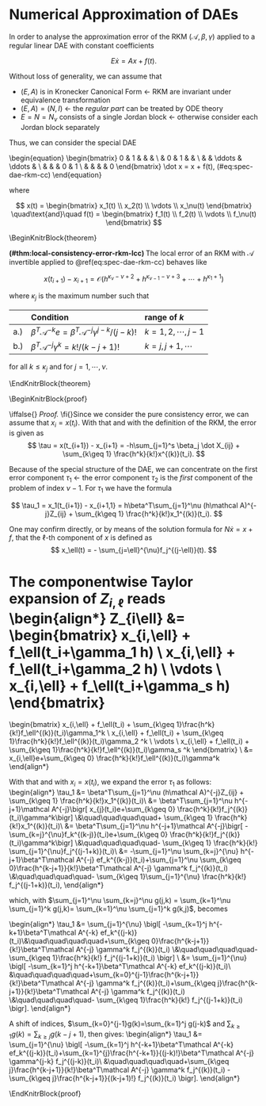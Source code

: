 # Numerical Approximation of DAEs

In order to analyse the approximation error of the RKM $(\mathcal A, \beta, \gamma)$ applied to a regular linear DAE with constant coefficients

$$
 E\dot x = Ax+f(t).
$$

Without loss of generality, we can assume that

 * $(E,A)$ is in Kronecker Canonical Form $\leftarrow$ RKM are invariant under equivalence transformation
 * $(E,A)=(N,I)$ $\leftarrow$ the *regular part* can be treated by ODE theory
 * $E=N=N_\nu$ consists of a single Jordan block $\leftarrow$ otherwise consider each Jordan block separately

Thus, we can consider the special DAE 

\begin{equation}
\begin{bmatrix}
0 & 1 &        &         &    \\
  & 0 & 1      &         &    \\
  &   & \ddots & \ddots  &    \\
  &   &        & 0       & 1  \\
  &   &        &         & 0 
\end{bmatrix}
\dot x = x + f(t),
(\#eq:spec-dae-rkm-cc)
\end{equation}

 where

 $$
 x(t) = \begin{bmatrix} x_1(t) \\ x_2(t) \\ \vdots \\ x_\nu(t) \end{bmatrix}
 \quad\text{and}\quad
 f(t) = \begin{bmatrix} f_1(t) \\ f_2(t) \\ \vdots \\ f_\nu(t) \end{bmatrix}
 $$

\BeginKnitrBlock{theorem}<div class="theorem"><span class="theorem" id="thm:local-consistency-error-rkm-lcc"><strong>(\#thm:local-consistency-error-rkm-lcc) </strong></span>The local error of an RKM with $\mathcal A$ invertible applied to \@ref(eq:spec-dae-rkm-cc) behaves like 

$$
x(t_{i+1}) - x_{i+1} = \mathcal O(h^{\kappa_\nu - \nu + 2} + h^{\kappa_{\nu-1} - \nu + 3} + \cdots + h^{\kappa_1 +1})
$$

where $\kappa_j$ is the maximum number such that 

|   | Condition                   | range of $k$    |
|:---|:----------------------------|:----------------|
| a.) |	$\beta^T\mathcal A^{-k}e = \beta^T\mathcal A^{-j}\gamma^{j-k} / (j-k)!$ | $k=1,2,\cdots,j-1$ |
| b.) | $\beta^T\mathcal A^{-j}\gamma^k = k! / (k-j+1)!$ | $k=j,j+1,\cdots$ |

for all $k\leq \kappa_j$ and for $j=1, \cdots, \nu$.
</div>\EndKnitrBlock{theorem}

\BeginKnitrBlock{proof}<div class="proof">\iffalse{} <span class="proof"><em>Proof. </em></span>  \fi{}Since we consider the pure consistency error, we can assume that $x_i=x(t_i)$. With that and with the definition of the RKM, the error is given as
$$
\tau = x(t_{i+1}) - x_{i+1} = -h\sum_{j=1}^s \beta_j \dot X_{ij} + \sum_{k\geq 1} \frac{h^k}{k!}x^{(k)}(t_i).
$$

Because of the special structure of the DAE, we can concentrate on the first error component $\tau_1$ $\leftarrow$ the error component $\tau_2$ is the *first* component of the problem of index $\nu-1$. For $\tau_1$ we have the formula

$$
\tau_1 = x_1(t_{i+1}) - x_{i+1,1} = h\beta^T\sum_{j=1}^\nu (h\mathcal A)^{-j}Z_{ij} + \sum_{k\geq 1} \frac{h^k}{k!}x_1^{(k)}(t_i).
$$

One may confirm directly, or by means of the solution formula for $N\dot x = x + f$, that the $\ell$-th component of $x$ is defined as
$$
x_\ell(t) = - \sum_{j=\ell}^{\nu}f_j^{(j-\ell)}(t).
$$

The componentwise Taylor expansion of $Z_{i,\ell}$ reads
\begin{align*}
Z_{i\ell} 
&= 
\begin{bmatrix}
x_{i,\ell} + f_\ell(t_i+\gamma_1 h) \\
x_{i,\ell} + f_\ell(t_i+\gamma_2 h) \\
\vdots \\
x_{i,\ell} + f_\ell(t_i+\gamma_s h) 
\end{bmatrix}
=
\begin{bmatrix}
	x_{i,\ell} + f_\ell(t_i) + \sum_{k\geq 1}\frac{h^k}{k!}f_\ell^{(k)}(t_i)\gamma_1^k \\
  x_{i,\ell} + f_\ell(t_i) + \sum_{k\geq 1}\frac{h^k}{k!}f_\ell^{(k)}(t_i)\gamma_2 ^k \\
\vdots \\
  x_{i,\ell} + f_\ell(t_i) + \sum_{k\geq 1}\frac{h^k}{k!}f_\ell^{(k)}(t_i)\gamma_s ^k 
\end{bmatrix} \\
&=
x_{i,\ell}e+\sum_{k\geq 0} \frac{h^k}{k!}f_\ell^{(k)}(t_i)\gamma^k
\end{align*}

With that and with $x_i=x(t_i)$, we expand the error $\tau_1$ as follows:
\begin{align*}
\tau_1 &= \beta^T\sum_{j=1}^\nu (h\mathcal A)^{-j}Z_{ij} + \sum_{k\geq 1} \frac{h^k}{k!}x_1^{(k)}(t_i)\\
&= \beta^T\sum_{j=1}^\nu h^{-j+1}\mathcal A^{-j}\bigr[ x_{j}(t_i)e+\sum_{k\geq 0} \frac{h^k}{k!}f_j^{(k)}(t_i)\gamma^k\bigr] \\&\quad\quad\quad\quad+ \sum_{k\geq 1} \frac{h^k}{k!}x_1^{(k)}(t_i)\\
&= \beta^T\sum_{j=1}^\nu h^{-j+1}\mathcal A^{-j}\bigr[ -\sum_{k=j}^{\nu}f_k^{(k-j)}(t_i)e+\sum_{k\geq 0} \frac{h^k}{k!}f_j^{(k)}(t_i)\gamma^k\bigr] \\&\quad\quad\quad\quad- \sum_{k\geq 1} \frac{h^k}{k!} \sum_{j=1}^{\nu}f_j^{(j-1+k)}(t_i)\\
&= -\sum_{j=1}^\nu \sum_{k=j}^{\nu} h^{-j+1}\beta^T\mathcal A^{-j} ef_k^{(k-j)}(t_i)+\sum_{j=1}^\nu \sum_{k\geq 0}\frac{h^{k-j+1}}{k!}\beta^T\mathcal A^{-j} \gamma^k f_j^{(k)}(t_i) \\&\quad\quad\quad\quad- \sum_{k\geq 1}\sum_{j=1}^{\nu} \frac{h^k}{k!} f_j^{(j-1+k)}(t_i),
\end{align*}

which, with $\sum_{j=1}^\nu \sum_{k=j}^\nu g(j,k) = \sum_{k=1}^\nu \sum_{j=1}^k g(j,k)= \sum_{k=1}^\nu \sum_{j=1}^k g(k,j)$, becomes

\begin{align*}
\tau_1 &= \sum_{j=1}^{\nu} \bigl[ -\sum_{k=1}^j h^{-k+1}\beta^T\mathcal A^{-k} ef_k^{(j-k)}(t_i)\\&\quad\quad\quad\quad+\sum_{k\geq 0}\frac{h^{k-j+1}}{k!}\beta^T\mathcal A^{-j} \gamma^k f_j^{(k)}(t_i) \\&\quad\quad\quad\quad- \sum_{k\geq 1}\frac{h^k}{k!} f_j^{(j-1+k)}(t_i) \bigr] \\
 &= \sum_{j=1}^{\nu} \bigl[ -\sum_{k=1}^j h^{-k+1}\beta^T\mathcal A^{-k} ef_k^{(j-k)}(t_i)\\
 &\quad\quad\quad\quad+\sum_{k=0}^{j-1}\frac{h^{k-j+1}}{k!}\beta^T\mathcal A^{-j} \gamma^k f_j^{(k)}(t_i)+\sum_{k\geq j}\frac{h^{k-j+1}}{k!}\beta^T\mathcal A^{-j} \gamma^k f_j^{(k)}(t_i) \\&\quad\quad\quad\quad- \sum_{k\geq 1}\frac{h^k}{k!} f_j^{(j-1+k)}(t_i) \bigr].
\end{align*}

A shift of indices, $\sum_{k=0}^{j-1}g(k)=\sum_{k=1}^j g(j-k)$ and $\sum_{k\geq 1}g(k)=\sum_{k\geq j}g(k-j+1)$, then gives:
\begin{align*}
	\tau_1 &= \sum_{j=1}^{\nu} \bigl[ -\sum_{k=1}^j h^{-k+1}\beta^T\mathcal A^{-k} ef_k^{(j-k)}(t_i)+\sum_{k=1}^{j}\frac{h^{-k+1}}{(j-k)!}\beta^T\mathcal A^{-j} \gamma^{j-k} f_j^{(j-k)}(t_i)\\ &\quad\quad\quad\quad+\sum_{k\geq j}\frac{h^{k-j+1}}{k!}\beta^T\mathcal A^{-j} \gamma^k f_j^{(k)}(t_i) - \sum_{k\geq j}\frac{h^{k-j+1}}{(k-j+1)!} f_j^{(k)}(t_i) \bigr].
\end{align*}
</div>\EndKnitrBlock{proof}

